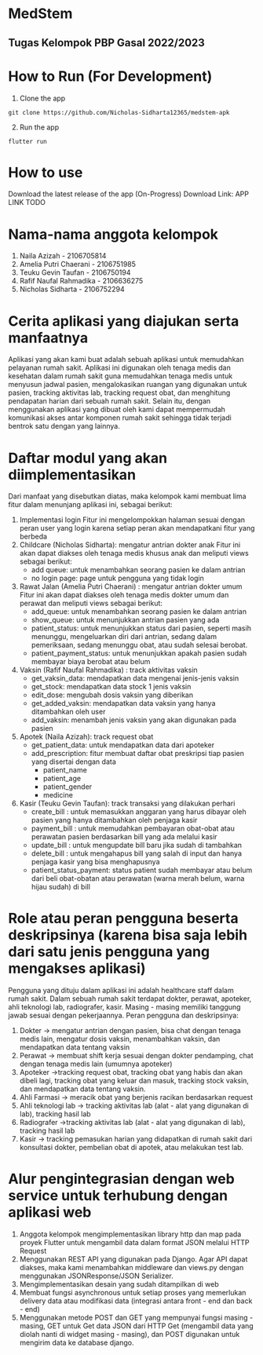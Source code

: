 # MedStem
## Tugas Kelompok PBP Gasal 2022/2023

# How to Run (For Development)

1. Clone the app
```
git clone https://github.com/Nicholas-Sidharta12365/medstem-apk
```

2. Run the app
```
flutter run
```

# How to use
Download the latest release of the app (On-Progress)
Download Link: APP LINK TODO

# Nama-nama anggota kelompok
1. Naila Azizah - 2106705814
2. Amelia Putri Chaerani - 2106751985
3. Teuku Gevin Taufan - 2106750194
4. Rafif Naufal Rahmadika - 2106636275
5. Nicholas Sidharta - 2106752294

# Cerita aplikasi yang diajukan serta manfaatnya
Aplikasi yang akan kami buat adalah sebuah aplikasi untuk memudahkan pelayanan rumah sakit. Aplikasi ini digunakan oleh tenaga medis dan kesehatan dalam rumah sakit guna memudahkan tenaga medis untuk menyusun jadwal pasien, mengalokasikan ruangan yang digunakan untuk pasien, tracking aktivitas lab, tracking request obat, dan menghitung pendapatan harian dari sebuah rumah sakit. Selain itu, dengan menggunakan aplikasi yang dibuat oleh kami dapat mempermudah komunikasi akses antar komponen rumah sakit sehingga tidak terjadi bentrok satu dengan yang lainnya.

# Daftar modul yang akan diimplementasikan
Dari manfaat yang disebutkan diatas, maka kelompok kami membuat lima fitur dalam menunjang aplikasi ini, sebagai berikut:
1. Implementasi login
Fitur ini mengelompokkan halaman sesuai dengan peran user yang login karena setiap peran akan mendapatkani fitur yang berbeda
2. Childcare (Nicholas Sidharta): mengatur antrian dokter anak
Fitur ini akan dapat diakses oleh tenaga medis khusus anak dan meliputi views sebagai berikut:
    - add queue: untuk menambahkan seorang pasien ke dalam antrian
    - no login page: page untuk pengguna yang tidak login
3. Rawat Jalan (Amelia Putri Chaerani) : mengatur antrian dokter umum
Fitur ini akan dapat diakses oleh tenaga medis dokter umum dan perawat dan meliputi views sebagai berikut:
    - add_queue: untuk menambahkan seorang pasien ke dalam antrian
    - show_queue: untuk menunjukkan antrian pasien yang ada
    - patient_status: untuk menunjukkan status dari pasien, seperti masih menunggu, mengeluarkan diri dari antrian, sedang dalam pemeriksaan, sedang menunggu obat, atau sudah selesai berobat.
    - patient_payment_status: untuk menunjukkan apakah pasien sudah membayar biaya berobat atau belum
4. Vaksin (Rafif Naufal Rahmadika) : track aktivitas vaksin
    - get_vaksin_data: mendapatkan data mengenai jenis-jenis vaksin
    - get_stock: mendapatkan data stock 1 jenis vaksin
    - edit_dose: mengubah dosis vaksin yang diberikan
    - get_added_vaksin: mendapatkan data vaksin yang hanya ditambahkan oleh user
    - add_vaksin: menambah jenis vaksin yang akan digunakan pada pasien
5. Apotek (Naila Azizah): track request obat
    - get_patient_data: untuk mendapatkan data dari apoteker
    - add_prescription: fitur membuat daftar obat preskripsi tiap pasien yang disertai dengan data
        - patient_name
        - patient_age
        - patient_gender
        - medicine
6. Kasir (Teuku Gevin Taufan): track transaksi yang dilakukan perhari
    - create_bill : untuk memasukkan anggaran yang harus dibayar oleh pasien yang hanya ditambahkan oleh penjaga kasir
    - payment_bill : untuk memudahkan pembayaran obat-obat atau perawatan pasien berdasarkan bill yang ada melalui kasir
    - update_bill : untuk mengupdate bill baru jika sudah di tambahkan
    - delete_bill : untuk mengahapus bill yang salah di input dan hanya penjaga kasir yang bisa menghapusnya
    - patient_status_payment: status patient sudah membayar atau belum dari beli obat-obatan atau perawatan (warna merah belum, warna hijau sudah) di bill

# Role atau peran pengguna beserta deskripsinya (karena bisa saja lebih dari satu jenis pengguna yang mengakses aplikasi)
Pengguna yang dituju dalam aplikasi ini adalah healthcare staff dalam rumah sakit. Dalam sebuah rumah sakit terdapat dokter, perawat, apoteker, ahli teknologi lab, radiografer, kasir. Masing - masing memiliki tanggung jawab sesuai dengan pekerjaannya. Peran pengguna dan deskripsinya:
1. Dokter → mengatur antrian dengan pasien, bisa chat dengan tenaga medis lain, mengatur dosis vaksin, menambahkan vaksin, dan mendapatkan data tentang vaksin
2. Perawat → membuat shift kerja sesuai dengan dokter pendamping, chat dengan tenaga medis lain (umumnya apoteker)
3. Apoteker →tracking request obat, tracking obat yang habis dan akan dibeli lagi, tracking obat yang keluar dan masuk, tracking stock vaksin, dan mendapatkan data tentang vaksin.
4. Ahli Farmasi → meracik obat yang berjenis racikan berdasarkan request
5. Ahli teknologi lab → tracking aktivitas lab (alat - alat yang digunakan di lab), tracking hasil lab
6. Radiografer →tracking aktivitas lab (alat - alat yang digunakan di lab), tracking hasil lab
7. Kasir → tracking pemasukan harian yang didapatkan di rumah sakit dari konsultasi dokter, pembelian obat di apotek, atau melakukan test lab.

# Alur pengintegrasian dengan web service untuk terhubung dengan aplikasi web
1. Anggota kelompok mengimplementasikan library http dan map pada proyek Flutter untuk mengambil data dalam format JSON melalui HTTP Request 
2. Menggunakan REST API yang digunakan pada Django. Agar API dapat diakses, maka kami menambahkan middleware dan views.py dengan menggunakan JSONResponse/JSON Serializer.
3. Mengimplementasikan desain yang sudah ditampilkan di web
4. Membuat fungsi asynchronous untuk setiap proses yang memerlukan delivery data atau modifikasi data (integrasi antara front - end dan back - end)
5. Menggunakan metode POST dan GET yang mempunyai fungsi masing - masing, GET untuk Get data JSON dari HTTP Get (mengambil data yang diolah nanti di widget masing - masing), dan POST digunakan untuk mengirim data ke database django.
